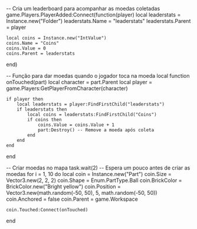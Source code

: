 -- Cria um leaderboard para acompanhar as moedas coletadas
game.Players.PlayerAdded:Connect(function(player)
    local leaderstats = Instance.new("Folder")
    leaderstats.Name = "leaderstats"
    leaderstats.Parent = player
    
    local coins = Instance.new("IntValue")
    coins.Name = "Coins"
    coins.Value = 0
    coins.Parent = leaderstats
end)

-- Função para dar moedas quando o jogador toca na moeda
local function onTouched(part)
    local character = part.Parent
    local player = game.Players:GetPlayerFromCharacter(character)
    
    if player then
        local leaderstats = player:FindFirstChild("leaderstats")
        if leaderstats then
            local coins = leaderstats:FindFirstChild("Coins")
            if coins then
                coins.Value = coins.Value + 1
                part:Destroy() -- Remove a moeda após coleta
            end
        end
    end
end

-- Criar moedas no mapa
task.wait(2) -- Espera um pouco antes de criar as moedas
for i = 1, 10 do
    local coin = Instance.new("Part")
    coin.Size = Vector3.new(2, 2, 2)
    coin.Shape = Enum.PartType.Ball
    coin.BrickColor = BrickColor.new("Bright yellow")
    coin.Position = Vector3.new(math.random(-50, 50), 5, math.random(-50, 50))
    coin.Anchored = false
    coin.Parent = game.Workspace
    
    coin.Touched:Connect(onTouched)
end
